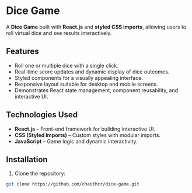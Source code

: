 # Dice Game

A **Dice Game** built with **React.js** and **styled CSS imports**, allowing users to roll virtual dice and see results interactively.  

## Features
- Roll one or multiple dice with a single click.
- Real-time score updates and dynamic display of dice outcomes.
- Styled components for a visually appealing interface.
- Responsive layout suitable for desktop and mobile screens.
- Demonstrates React state management, component reusability, and interactive UI.

## Technologies Used
- **React.js** – Front-end framework for building interactive UI.
- **CSS (Styled Imports)** – Custom styles with modular imports.
- **JavaScript** – Game logic and dynamic interactivity.

## Installation
1. Clone the repository:  
```bash
git clone https://github.com/chaithcr/dice-game.git
